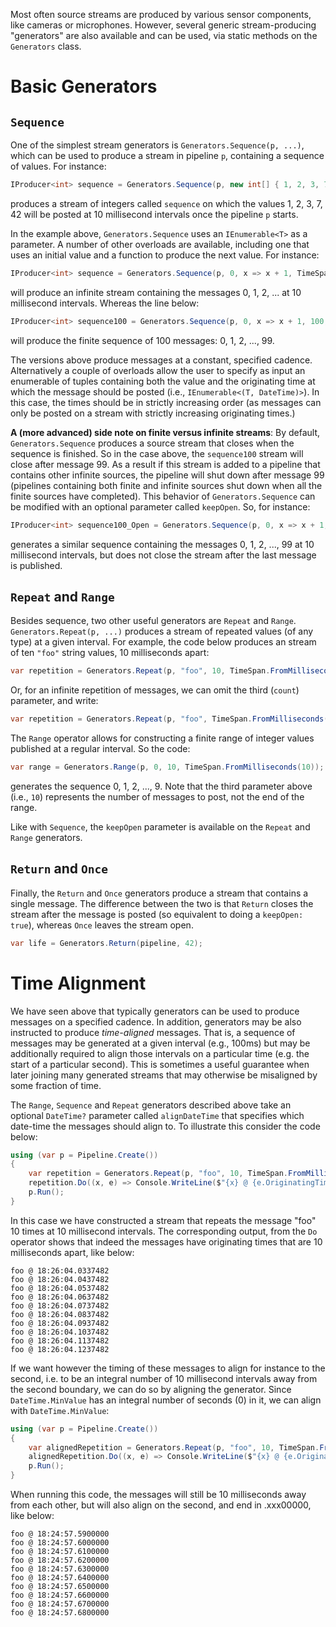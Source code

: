 Most often source streams are produced by various sensor components, like cameras or microphones. However, several generic stream-producing "generators" are also available and can be used, via static methods on the `Generators` class. 

# Basic Generators

## `Sequence`

One of the simplest stream generators is `Generators.Sequence(p, ...)`, which can be used to produce a stream in pipeline `p`, containing a sequence of values. For instance: 

```csharp
IProducer<int> sequence = Generators.Sequence(p, new int[] { 1, 2, 3, 7, 42 }, TimeSpan.FromMilliseconds(10));
```

produces a stream of integers called `sequence` on which the values 1, 2, 3, 7, 42 will be posted at 10 millisecond intervals once the pipeline `p` starts. 

In the example above, `Generators.Sequence` uses an `IEnumerable<T>` as a parameter. A number of other overloads are available, including one that uses an initial value and a function to produce the next value. For instance: 

```csharp
IProducer<int> sequence = Generators.Sequence(p, 0, x => x + 1, TimeSpan.FromMilliseconds(10));
```

will produce an infinite stream containing the messages 0, 1, 2, ... at 10 millisecond intervals. Whereas the line below: 

```csharp
IProducer<int> sequence100 = Generators.Sequence(p, 0, x => x + 1, 100, TimeSpan.FromMilliseconds(10));
```

will produce the finite sequence of 100 messages: 0, 1, 2, ..., 99. 

The versions above produce messages at a constant, specified cadence. Alternatively a couple of overloads allow the user to specify as input an enumerable of tuples containing both the value and the originating time at which the message should be posted (i.e., `IEnumerable<(T, DateTime)>`). In this case, the times should be in strictly increasing order (as messages can only be posted on a stream with strictly increasing originating times.)

__A (more advanced) side note on finite versus infinite streams__: By default, `Generators.Sequence` produces a source stream that closes when the sequence is finished. So in the case above, the `sequence100` stream will close after message 99. As a result if this stream is added to a pipeline that contains other infinite sources, the pipeline will shut down after message 99 (pipelines containing both finite and infinite sources shut down when all the finite sources have completed). This behavior of `Generators.Sequence` can be modified with an optional parameter called `keepOpen`. So, for instance:

```csharp
IProducer<int> sequence100_Open = Generators.Sequence(p, 0, x => x + 1, 100, TimeSpan.FromMilliseconds(10), keepOpen: true);
```

generates a similar sequence containing the messages 0, 1, 2, ..., 99 at 10 millisecond intervals, but does not close the stream after the last message is published.

## `Repeat` and `Range`

Besides sequence, two other useful generators are `Repeat` and `Range`. `Generators.Repeat(p, ...)` produces a stream of repeated values (of any type) at a given interval. For example, the code below produces an stream of ten `"foo"` string values, 10 milliseconds apart:

```csharp
var repetition = Generators.Repeat(p, "foo", 10, TimeSpan.FromMilliseconds(10));
```

Or, for an infinite repetition of messages, we can omit the third (`count`) parameter, and write:

```csharp
var repetition = Generators.Repeat(p, "foo", TimeSpan.FromMilliseconds(10));
```

The `Range` operator allows for constructing a finite range of integer values published at a regular interval. So the code:

```csharp
var range = Generators.Range(p, 0, 10, TimeSpan.FromMilliseconds(10));
```

generates the sequence 0, 1, 2, ..., 9. Note that the third parameter above (i.e., `10`) represents the number of messages to post, not the end of the range. 

Like with `Sequence`, the `keepOpen` parameter is available on the `Repeat` and `Range` generators.

## `Return` and `Once`

Finally, the `Return` and `Once` generators produce a stream that contains a single message. The difference between the two is that `Return` closes the stream after the message is posted (so equivalent to doing a `keepOpen: true`), whereas `Once` leaves the stream open. 

```csharp
var life = Generators.Return(pipeline, 42);
```

# Time Alignment

We have seen above that typically generators can be used to produce messages on a specified cadence. In addition, generators may be also instructed to produce _time-aligned_ messages. That is, a sequence of messages may be generated at a given interval (e.g., 100ms) but may be additionally required to align those intervals on a particular time (e.g. the start of a particular second). This is sometimes a useful guarantee when later joining many generated streams that may otherwise be misaligned by some fraction of time.

The `Range`, `Sequence` and `Repeat` generators described above take an optional `DateTime?` parameter called `alignDateTime` that specifies which date-time the messages should align to. To illustrate this consider the code below:

```csharp
using (var p = Pipeline.Create())
{
    var repetition = Generators.Repeat(p, "foo", 10, TimeSpan.FromMilliseconds(10));
    repetition.Do((x, e) => Console.WriteLine($"{x} @ {e.OriginatingTime.TimeOfDay}"));
    p.Run();
}
```

In this case we have constructed a stream that repeats the message "foo" 10 times at 10 millisecond intervals. The corresponding output, from the `Do` operator shows that indeed the messages have originating times that are 10 milliseconds apart, like below:

```text
foo @ 18:26:04.0337482
foo @ 18:26:04.0437482
foo @ 18:26:04.0537482
foo @ 18:26:04.0637482
foo @ 18:26:04.0737482
foo @ 18:26:04.0837482
foo @ 18:26:04.0937482
foo @ 18:26:04.1037482
foo @ 18:26:04.1137482
foo @ 18:26:04.1237482
```

If we want however the timing of these messages to align for instance to the second, i.e. to be an integral number of 10 millisecond intervals away from the second boundary, we can do so by aligning the generator. Since `DateTime.MinValue` has an integral number of seconds (0) in it, we can align with `DateTime.MinValue`:

```csharp
using (var p = Pipeline.Create())
{
    var alignedRepetition = Generators.Repeat(p, "foo", 10, TimeSpan.FromMilliseconds(10), DateTime.MinValue);
    alignedRepetition.Do((x, e) => Console.WriteLine($"{x} @ {e.OriginatingTime.TimeOfDay}"));
    p.Run();
}
```

When running this code, the messages will still be 10 milliseconds away from each other, but will also align on the second, and end in .xxx00000, like below:

```text
foo @ 18:24:57.5900000
foo @ 18:24:57.6000000
foo @ 18:24:57.6100000
foo @ 18:24:57.6200000
foo @ 18:24:57.6300000
foo @ 18:24:57.6400000
foo @ 18:24:57.6500000
foo @ 18:24:57.6600000
foo @ 18:24:57.6700000
foo @ 18:24:57.6800000
```
